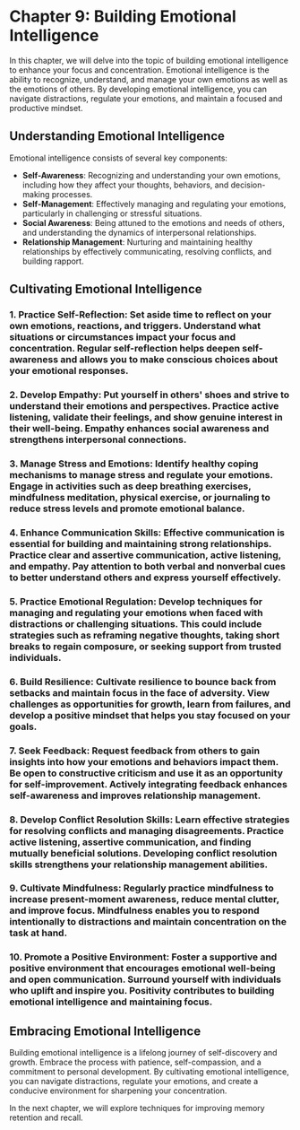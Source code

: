 Chapter 9: Building Emotional Intelligence
==========================================

In this chapter, we will delve into the topic of building emotional intelligence to enhance your focus and concentration. Emotional intelligence is the ability to recognize, understand, and manage your own emotions as well as the emotions of others. By developing emotional intelligence, you can navigate distractions, regulate your emotions, and maintain a focused and productive mindset.

Understanding Emotional Intelligence
------------------------------------

Emotional intelligence consists of several key components:

* **Self-Awareness**: Recognizing and understanding your own emotions, including how they affect your thoughts, behaviors, and decision-making processes.
* **Self-Management**: Effectively managing and regulating your emotions, particularly in challenging or stressful situations.
* **Social Awareness**: Being attuned to the emotions and needs of others, and understanding the dynamics of interpersonal relationships.
* **Relationship Management**: Nurturing and maintaining healthy relationships by effectively communicating, resolving conflicts, and building rapport.

Cultivating Emotional Intelligence
----------------------------------

### 1. **Practice Self-Reflection**: Set aside time to reflect on your own emotions, reactions, and triggers. Understand what situations or circumstances impact your focus and concentration. Regular self-reflection helps deepen self-awareness and allows you to make conscious choices about your emotional responses.

### 2. **Develop Empathy**: Put yourself in others' shoes and strive to understand their emotions and perspectives. Practice active listening, validate their feelings, and show genuine interest in their well-being. Empathy enhances social awareness and strengthens interpersonal connections.

### 3. **Manage Stress and Emotions**: Identify healthy coping mechanisms to manage stress and regulate your emotions. Engage in activities such as deep breathing exercises, mindfulness meditation, physical exercise, or journaling to reduce stress levels and promote emotional balance.

### 4. **Enhance Communication Skills**: Effective communication is essential for building and maintaining strong relationships. Practice clear and assertive communication, active listening, and empathy. Pay attention to both verbal and nonverbal cues to better understand others and express yourself effectively.

### 5. **Practice Emotional Regulation**: Develop techniques for managing and regulating your emotions when faced with distractions or challenging situations. This could include strategies such as reframing negative thoughts, taking short breaks to regain composure, or seeking support from trusted individuals.

### 6. **Build Resilience**: Cultivate resilience to bounce back from setbacks and maintain focus in the face of adversity. View challenges as opportunities for growth, learn from failures, and develop a positive mindset that helps you stay focused on your goals.

### 7. **Seek Feedback**: Request feedback from others to gain insights into how your emotions and behaviors impact them. Be open to constructive criticism and use it as an opportunity for self-improvement. Actively integrating feedback enhances self-awareness and improves relationship management.

### 8. **Develop Conflict Resolution Skills**: Learn effective strategies for resolving conflicts and managing disagreements. Practice active listening, assertive communication, and finding mutually beneficial solutions. Developing conflict resolution skills strengthens your relationship management abilities.

### 9. **Cultivate Mindfulness**: Regularly practice mindfulness to increase present-moment awareness, reduce mental clutter, and improve focus. Mindfulness enables you to respond intentionally to distractions and maintain concentration on the task at hand.

### 10. **Promote a Positive Environment**: Foster a supportive and positive environment that encourages emotional well-being and open communication. Surround yourself with individuals who uplift and inspire you. Positivity contributes to building emotional intelligence and maintaining focus.

Embracing Emotional Intelligence
--------------------------------

Building emotional intelligence is a lifelong journey of self-discovery and growth. Embrace the process with patience, self-compassion, and a commitment to personal development. By cultivating emotional intelligence, you can navigate distractions, regulate your emotions, and create a conducive environment for sharpening your concentration.

In the next chapter, we will explore techniques for improving memory retention and recall.
